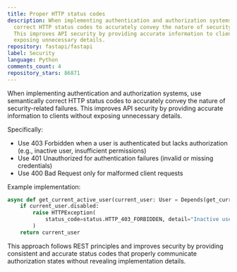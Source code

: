 ```yaml
---
title: Proper HTTP status codes
description: When implementing authentication and authorization systems, use semantically
  correct HTTP status codes to accurately convey the nature of security-related failures.
  This improves API security by providing accurate information to clients without
  exposing unnecessary details.
repository: fastapi/fastapi
label: Security
language: Python
comments_count: 4
repository_stars: 86871
---
```


When implementing authentication and authorization systems, use semantically correct HTTP status codes to accurately convey the nature of security-related failures. This improves API security by providing accurate information to clients without exposing unnecessary details.

Specifically:
- Use 403 Forbidden when a user is authenticated but lacks authorization (e.g., inactive user, insufficient permissions)
- Use 401 Unauthorized for authentication failures (invalid or missing credentials)
- Use 400 Bad Request only for malformed client requests

Example implementation:
```python
async def get_current_active_user(current_user: User = Depends(get_current_user)):
    if current_user.disabled:
        raise HTTPException(
            status_code=status.HTTP_403_FORBIDDEN, detail="Inactive user"
        )
    return current_user
```

This approach follows REST principles and improves security by providing consistent and accurate status codes that properly communicate authorization states without revealing implementation details.